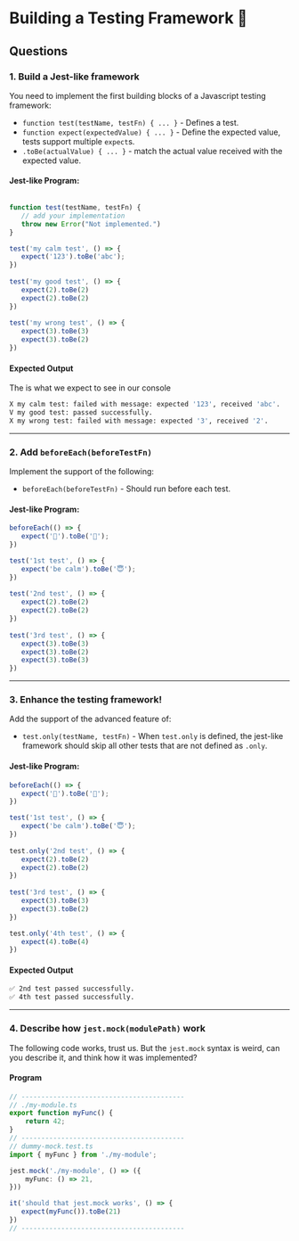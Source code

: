 # Building a Testing Framework 🤡

## Questions

### 1. Build a Jest-like framework

You need to implement the first building blocks of a Javascript testing framework:

* `function test(testName, testFn) { ... }` - Defines a test.
* `function expect(expectedValue) { ... }` - Define the expected value, tests support multiple `expect`s.
* `.toBe(actualValue) { ... }` - match the actual value received with the expected value.

#### Jest-like Program:

```ts

function test(testName, testFn) { 
   // add your implementation
   throw new Error("Not implemented.") 
}

test('my calm test', () => {
   expect('123').toBe('abc');
})
​
test('my good test', () => {
   expect(2).toBe(2)
   expect(2).toBe(2)
})
​
test('my wrong test', () => {
   expect(3).toBe(3)
   expect(3).toBe(2)
})
```

#### Expected Output 

The is what we expect to see in our console

```bash
X my calm test: failed with message: expected '123', received 'abc'.
V my good test: passed successfully.
X my wrong test: failed with message: expected '3', received '2'.
```

--- 

### 2. Add `beforeEach(beforeTestFn)`

Implement the support of the following:

* `beforeEach(beforeTestFn)` - Should run before each test.

#### Jest-like Program:

```ts
beforeEach(() => {
   expect('🤡').toBe('🤡');
})

test('1st test', () => {
   expect('be calm').toBe('😇');
})
​
test('2nd test', () => {
   expect(2).toBe(2)
   expect(2).toBe(2)
})
​
test('3rd test', () => {
   expect(3).toBe(3)
   expect(3).toBe(2)
   expect(3).toBe(3)
})
```

---

### 3. Enhance the testing framework!

Add the support of the advanced feature of:

* `test.only(testName, testFn)` - When `test.only` is defined, the jest-like framework should skip all other tests that are not defined as `.only`.

#### Jest-like Program:

```ts
beforeEach(() => {
   expect('🤡').toBe('🤡');
})

test('1st test', () => {
   expect('be calm').toBe('😇');
})
​
test.only('2nd test', () => {
   expect(2).toBe(2)
   expect(2).toBe(2)
})
​
test('3rd test', () => {
   expect(3).toBe(3)
   expect(3).toBe(2)
})

test.only('4th test', () => {
   expect(4).toBe(4)
})
```

#### Expected Output

```bash
✅ 2nd test passed successfully.
✅ 4th test passed successfully.
```

---

### 4. Describe how `jest.mock(modulePath)` work

The following code works, trust us.
But the `jest.mock` syntax is weird, can you describe it, and think how it was implemented?

#### Program

```ts
// -----------------------------------------
// ./my-module.ts
export function myFunc() {
    return 42;
}
// -----------------------------------------
// dummy-mock.test.ts
import { myFunc } from './my-module';

jest.mock('./my-module', () => ({
    myFunc: () => 21,
}))

it('should that jest.mock works', () => {
   expect(myFunc()).toBe(21)
})
// -----------------------------------------
```
